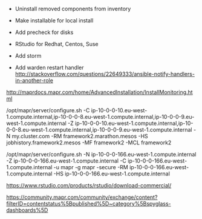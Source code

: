 - Uninstall removed components from inventory
- Make installable for local install
- Add precheck for disks

- RStudio for Redhat, Centos, Suse
- Add storm
- Add warden restart handler http://stackoverflow.com/questions/22649333/ansible-notify-handlers-in-another-role

http://maprdocs.mapr.com/home/AdvancedInstallation/InstallMonitoring.html

/opt/mapr/server/configure.sh -C ip-10-0-0-10.eu-west-1.compute.internal,ip-10-0-0-8.eu-west-1.compute.internal,ip-10-0-0-9.eu-west-1.compute.internal -Z ip-10-0-0-10.eu-west-1.compute.internal,ip-10-0-0-8.eu-west-1.compute.internal,ip-10-0-0-9.eu-west-1.compute.internal  -N my.cluster.com -RM framework2.marathon.mesos  -HS jobhistory.framework2.mesos -MF framework2  -MCL framework2

/opt/mapr/server/configure.sh -N ip-10-0-0-166.eu-west-1.compute.internal -Z ip-10-0-0-166.eu-west-1.compute.internal -C ip-10-0-0-166.eu-west-1.compute.internal -u mapr -g mapr -secure -RM ip-10-0-0-166.eu-west-1.compute.internal -HS ip-10-0-0-166.eu-west-1.compute.internal

https://www.rstudio.com/products/rstudio/download-commercial/

https://community.mapr.com/community/exchange/content?filterID=contentstatus%5Bpublished%5D~category%5Bspyglass-dashboards%5D